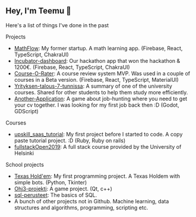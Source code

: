 ## Hey, I'm Teemu 👋

Here's a list of things I've done in the past

Projects
- [MathFlow](https://github.com/Temez1/mathflow): My former startup. A math learning app. (Firebase, React, TypeScript, ChakraUI)
- [Incubator-dashboard](https://github.com/otahontas/incubator-dashboard): Our hackathon app that won the hackathon & 1200€. (Firebase, React, TypeScript, ChakraUI) 
- [Course-O-Rater](https://github.com/Temez1/course-o-rater): A course review system MVP. Was used in a couple of courses in a Beta version. (Firebase, React, TypeScript, MaterialUI)
- [Yrityksen-talous-7-tunnissa](https://github.com/Temez1/Yrityksen-talous-7-tunnissa): A summary of one of the university courses. Shared for other students to help them study more efficiently.
- [Another-Application](https://github.com/Temez1/Another-Application): A game about job-hunting where you need to get your cv together. I was looking for my first job back then :D (Godot, GDScript)

Courses
- [upskill_saas_tutorial](https://github.com/Temez1/upskill_saas_tutorial): My first project before I started to code. A copy paste tutorial project. :D (Ruby, Ruby on rails)
- [fullstackOpen2019](https://github.com/Temez1/fullstackOpen2019): A full stack course provided by the University of Helsinki

School projects
- [Texas Hold'em](https://github.com/Temez1/Texas-Hold-em): My first programming project. A Texas Holdem with simple bots. (Python, Tkinter)
- [Ohj3-projekti](https://github.com/Temez1/ohj3-projekti): A game project. (Qt, c++)
- [sql-perusteet](https://github.com/Temez1/sql-perusteet): The basics of SQL.
- A bunch of other projects not in Github. Machine learning, data structures and algorithms, programming, scripting etc.
